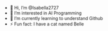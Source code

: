 - 👋 Hi, I’m @Isabella2727
- 👀 I’m interested in AI Programming
- 🌱 I’m currently learning to understand Github
- ⚡ Fun fact: I have a cat named Belle

<!---
Isabella2727/Isabella2727 is a ✨ special ✨ repository because its `README.md` (this file) appears on your GitHub profile.
You can click the Preview link to take a look at your changes.
--->
